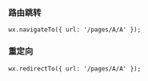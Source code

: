 ### 路由跳转
```
wx.navigateTo({ url: '/pages/A/A' });
```

### 重定向
```
wx.redirectTo({ url: '/pages/A/A' });
```